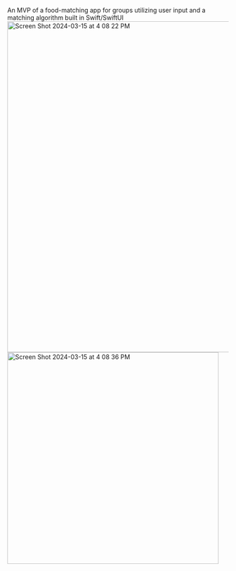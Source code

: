 An MVP of a food-matching app for groups utilizing user input and a matching algorithm built in Swift/SwiftUI
<img width="752" alt="Screen Shot 2024-03-15 at 4 08 22 PM" src="https://github.com/drisriv/GroupGrubs/assets/93791690/825f8281-845c-4611-ab11-f85c47afc222">
<img width="481" alt="Screen Shot 2024-03-15 at 4 08 36 PM" src="https://github.com/drisriv/GroupGrubs/assets/93791690/3564468e-263c-449c-bbad-feca63bfdc4e">
